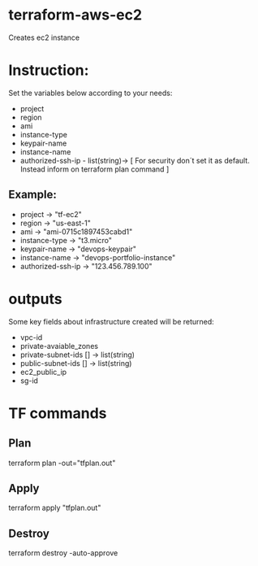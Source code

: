 # terraform-aws-ec2
Creates ec2 instance

# Instruction:

Set the variables below according to your needs:

- project
- region
- ami
- instance-type
- keypair-name
- instance-name
- authorized-ssh-ip - list(string)-> [ For security don´t set it as default. Instead inform on terraform plan command ]

## Example:

- project           -> "tf-ec2"
- region            -> "us-east-1"
- ami               -> "ami-0715c1897453cabd1"
- instance-type     -> "t3.micro"
- keypair-name      -> "devops-keypair"
- instance-name     -> "devops-portfolio-instance"
- authorized-ssh-ip -> "123.456.789.100"

# outputs

Some key fields about infrastructure created will be returned:

- vpc-id
- private-avaiable_zones
- private-subnet-ids [] -> list(string)
- public-subnet-ids [] -> list(string)
- ec2_public_ip
- sg-id
# TF commands

## Plan
terraform plan -out="tfplan.out"
## Apply
terraform apply "tfplan.out"
## Destroy
terraform destroy -auto-approve
